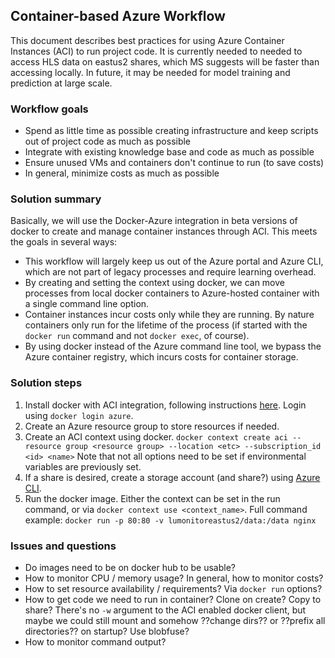 ## Container-based Azure Workflow

This document describes best practices for using Azure
Container Instances (ACI) to run project code. It is currently needed to
needed to access HLS data on eastus2 shares, which MS suggests will be
faster than accessing locally. In future, it may be needed for model training
and prediction at large scale.

### Workflow goals

-   Spend as little time as possible creating infrastructure and keep scripts
    out of project code as much as possible
-   Integrate with existing knowledge base and code as much as possible
-   Ensure unused VMs and containers don't continue to run (to save costs)
-   In general, minimize costs as much as possible

### Solution summary

Basically, we will use the Docker-Azure integration in beta versions of docker
to create and manage container instances through ACI. This meets the goals in
several ways:

-   This workflow will largely keep us out of the Azure portal and Azure CLI,
    which are not part of legacy processes and require learning overhead.
-   By creating and setting the context using docker, we can move processes
    from local docker containers to Azure-hosted container with a single
    command line option.
-   Container instances incur costs only while they are running. By nature
    containers only run for the lifetime of the process (if started with the
    `docker run` command and not `docker exec`, of course).
-   By using docker instead of the Azure command line tool, we bypass the Azure
    container registry, which incurs costs for container storage.

### Solution steps

1. Install docker with ACI integration, following instructions
   [here](https://docs.docker.com/engine/context/aci-integration/#install-the-docker-compose-cli-on-linux).
   Login using `docker login azure`. 
2. Create an Azure resource group to store resources if needed.
3. Create an ACI context using docker. 
   `docker context create aci --resource group <resource group> --location <etc> --subscription_id <id> <name>`
   Note that not all options need to be set if environmental variables are
   previously set.
4. If a share is desired, create a storage account (and share?) using [Azure
   CLI](https://docs.microsoft.com/en-us/cli/azure/storage/account?view=azure-cli-latest). 
5. Run the docker image.
   Either the context can be set in the run command, or via `docker context use
   <context_name>`.
   Full command example:
   `docker run -p 80:80 -v lumonitoreastus2/data:/data nginx`


### Issues and questions

- Do images need to be on docker hub to be usable?
- How to monitor CPU / memory usage? In general, how to monitor costs?
- How to set resource availability / requirements? Via `docker run` options?
- How to get code we need to run in container? Clone on create? Copy to share? There's no `-w` argument to the ACI enabled docker client, but maybe we could still mount and somehow ??change dirs?? or ??prefix all directories?? on startup? Use blobfuse? 
- How to monitor command output?
